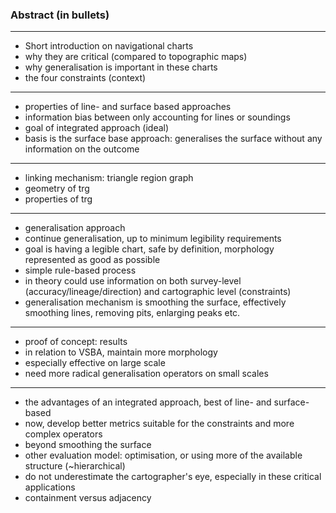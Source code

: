 ### Abstract (in bullets)

-------
+ Short introduction on navigational charts
+ why they are critical (compared to topographic maps)
+ why generalisation is important in these charts
+ the four constraints (context)
-------
+ properties of line- and surface based approaches
+ information bias between only accounting for lines or soundings
+ goal of integrated approach (ideal)
+ basis is the surface base approach: generalises the surface without any information on the outcome
-------
+ linking mechanism: triangle region graph
+ geometry of trg
+ properties of trg
-------
+ generalisation approach
+ continue generalisation, up to minimum legibility requirements
+ goal is having a legible chart, safe by definition, morphology represented as good as possible
+ simple rule-based process
+ in theory could use information on both survey-level (accuracy/lineage/direction) and cartographic level (constraints)
+ generalisation mechanism is smoothing the surface, effectively smoothing lines, removing pits, enlarging peaks etc.
-------
+ proof of concept: results
+ in relation to VSBA, maintain more morphology
+ especially effective on large scale
+ need more radical generalisation operators on small scales
-------
+ the advantages of an integrated approach, best of line- and surface-based
+ now, develop better metrics suitable for the constraints and more complex operators
+ beyond smoothing the surface
+ other evaluation model: optimisation, or using more of the available structure (~hierarchical)
+ do not underestimate the cartographer's eye, especially in these critical applications
+ containment versus adjacency
